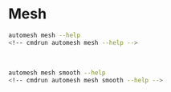 # Mesh

```sh
automesh mesh --help
<!-- cmdrun automesh mesh --help -->
```

<br>

```sh
automesh mesh smooth --help
<!-- cmdrun automesh mesh smooth --help -->
```
